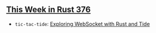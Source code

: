 ## [This Week in Rust 376](https://this-week-in-rust.org/blog/2021/02/03/this-week-in-rust-376/)
- `tic-tac-tide`: [Exploring WebSocket with Rust and Tide](https://javierviola.com/post/exploring-websocket-with-rust-and-tide/)
